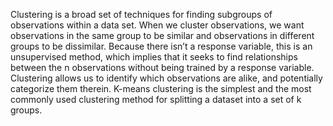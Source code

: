 Clustering is a broad set of techniques for finding subgroups of observations within a data set. When we cluster observations, we want observations in the same group to be similar and observations in different groups to be dissimilar. Because there isn’t a response variable, this is an unsupervised method, which implies that it seeks to find relationships between the n observations without being trained by a response variable. Clustering allows us to identify which observations are alike, and potentially categorize them therein. K-means clustering is the simplest and the most commonly used clustering method for splitting a dataset into a set of k groups.


